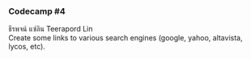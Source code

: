 ### Codecamp #4  
ธีรพจน์ แซ่ลิน Teerapord Lin  
Create some links to various search engines (google, yahoo, altavista, lycos, etc).
